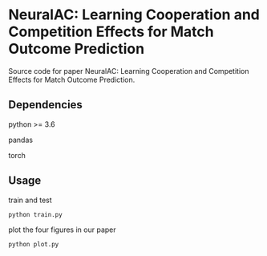 

# NeuralAC: Learning Cooperation and Competition Effects for Match Outcome Prediction
Source code for paper NeuralAC: Learning Cooperation and Competition Effects for Match Outcome Prediction.

## Dependencies
python >= 3.6

pandas

torch

## Usage
train and test

`python train.py`

plot the four figures in our paper

`python plot.py`
